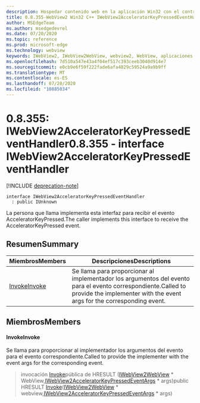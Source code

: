 ```yaml
---
description: Hospedar contenido web en la aplicación Win32 con el control Microsoft Edge WebView2
title: 0.8.355-WebView2 Win32 C++ IWebView2AcceleratorKeyPressedEventHandler
author: MSEdgeTeam
ms.author: msedgedevrel
ms.date: 07/20/2020
ms.topic: reference
ms.prod: microsoft-edge
ms.technology: webview
keywords: IWebView2, IWebView2WebView, webview2, WebView, aplicaciones Win32, Win32, Edge
ms.openlocfilehash: 7d510a547e43a4f04ef517c393ceeb3040d914e7
ms.sourcegitcommit: e0cb9e6f59f222fade6afa4829c59524a9a9b9ff
ms.translationtype: MT
ms.contentlocale: es-ES
ms.lasthandoff: 07/20/2020
ms.locfileid: "10885034"
---
```

# <span data-ttu-id="dec76-104">0.8.355: IWebView2AcceleratorKeyPressedEventHandler</span><span class="sxs-lookup"><span data-stu-id="dec76-104">0.8.355 - interface IWebView2AcceleratorKeyPressedEventHandler</span></span> 

[!INCLUDE [deprecation-note](../../includes/deprecation-note.md)]

```
interface IWebView2AcceleratorKeyPressedEventHandler
  : public IUnknown
```

<span data-ttu-id="dec76-105">La persona que llama implementa esta interfaz para recibir el evento AcceleratorKeyPressed.</span><span class="sxs-lookup"><span data-stu-id="dec76-105">The caller implements this interface to receive the AcceleratorKeyPressed event.</span></span>

## <span data-ttu-id="dec76-106">Resumen</span><span class="sxs-lookup"><span data-stu-id="dec76-106">Summary</span></span>

 <span data-ttu-id="dec76-107">Miembros</span><span class="sxs-lookup"><span data-stu-id="dec76-107">Members</span></span>                        | <span data-ttu-id="dec76-108">Descripciones</span><span class="sxs-lookup"><span data-stu-id="dec76-108">Descriptions</span></span>
--------------------------------|---------------------------------------------
[<span data-ttu-id="dec76-109">Invoke</span><span class="sxs-lookup"><span data-stu-id="dec76-109">Invoke</span></span>](#invoke) | <span data-ttu-id="dec76-110">Se llama para proporcionar al implementador los argumentos del evento para el evento correspondiente.</span><span class="sxs-lookup"><span data-stu-id="dec76-110">Called to provide the implementer with the event args for the corresponding event.</span></span>

## <span data-ttu-id="dec76-111">Miembros</span><span class="sxs-lookup"><span data-stu-id="dec76-111">Members</span></span>

#### <span data-ttu-id="dec76-112">Invoke</span><span class="sxs-lookup"><span data-stu-id="dec76-112">Invoke</span></span> 

<span data-ttu-id="dec76-113">Se llama para proporcionar al implementador los argumentos del evento para el evento correspondiente.</span><span class="sxs-lookup"><span data-stu-id="dec76-113">Called to provide the implementer with the event args for the corresponding event.</span></span>

> <span data-ttu-id="dec76-114">invocación [Invoke](#invoke)pública de HRESULT ([IWebView2WebView](IWebView2WebView.md) \* WebView,[IWebView2AcceleratorKeyPressedEventArgs](IWebView2AcceleratorKeyPressedEventArgs.md) \* args)</span><span class="sxs-lookup"><span data-stu-id="dec76-114">public HRESULT [Invoke](#invoke)([IWebView2WebView](IWebView2WebView.md) \* webview,[IWebView2AcceleratorKeyPressedEventArgs](IWebView2AcceleratorKeyPressedEventArgs.md) \* args)</span></span>

